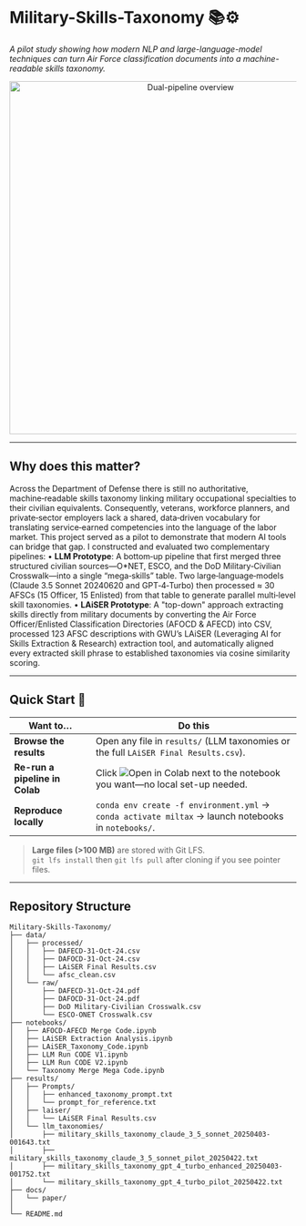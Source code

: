# Military-Skills-Taxonomy 📚⚙️

_A pilot study showing how modern NLP and large-language-model techniques can turn Air Force classification documents into a machine-readable skills taxonomy._

<p align="center">
  <img src="docs/paper/figures/dual_pipeline_diagram.png" width="620" alt="Dual-pipeline overview"/>
</p>

---

## Why does this matter?

Across the Department of Defense there is still no authoritative, machine‑readable skills taxonomy linking military occupational specialties to their civilian equivalents. Consequently, veterans, workforce planners, and private‑sector employers lack a shared, data‑driven vocabulary for translating service‑earned competencies into the language of the labor market.
This project served as a pilot to demonstrate that modern AI tools can bridge that gap. I constructed and evaluated two complementary pipelines:
•	**LLM Prototype**: A bottom‑up pipeline that first merged three structured civilian sources—O*NET, ESCO, and the DoD Military‑Civilian Crosswalk—into a single “mega‑skills” table. Two large‑language‑models (Claude 3.5 Sonnet 20240620 and GPT‑4‑Turbo) then processed ≈ 30 AFSCs (15 Officer, 15 Enlisted) from that table to generate parallel multi‑level skill taxonomies.
•	**LAiSER Prototype**: A "top-down" approach extracting skills directly from military documents by converting the Air Force Officer/Enlisted Classification Directories (AFOCD & AFECD) into CSV, processed 123 AFSC descriptions with GWU’s LAiSER (Leveraging AI for Skills Extraction & Research) extraction tool, and automatically aligned every extracted skill phrase to established taxonomies via cosine similarity scoring.



---

## Quick Start 🚀

| Want to… | Do this |
|----------|---------|
| **Browse the results** | Open any file in `results/` (LLM taxonomies or the full `LAiSER Final Results.csv`). |
| **Re-run a pipeline in Colab** | Click ![Open in Colab](https://colab.research.google.com/assets/colab-badge.svg) next to the notebook you want—no local set-up needed. |
| **Reproduce locally** | `conda env create -f environment.yml` → `conda activate miltax` → launch notebooks in `notebooks/`. |

> **Large files (>100 MB)** are stored with Git LFS.  
> `git lfs install` then `git lfs pull` after cloning if you see pointer files.

---

## Repository Structure
```text
Military-Skills-Taxonomy/
├── data/
│   ├── processed/
│   │   ├── DAFECD-31-Oct-24.csv
│   │   ├── DAFOCD-31-Oct-24.csv
│   │   ├── LAiSER Final Results.csv
│   │   └── afsc_clean.csv
│   └── raw/
│       ├── DAFECD-31-Oct-24.pdf
│       ├── DAFOCD-31-Oct-24.pdf
│       ├── DoD Military-Civilian Crosswalk.csv
│       └── ESCO-ONET Crosswalk.csv
├── notebooks/
│   ├── AFOCD-AFECD Merge Code.ipynb
│   ├── LAiSER Extraction Analysis.ipynb
│   ├── LAiSER_Taxonomy_Code.ipynb
│   ├── LLM Run CODE V1.ipynb
│   ├── LLM Run CODE V2.ipynb
│   └── Taxonomy Merge Mega Code.ipynb
├── results/
│   ├── Prompts/
│   │   ├── enhanced_taxonomy_prompt.txt
│   │   └── prompt_for_reference.txt
│   ├── laiser/
│   │   └── LAiSER Final Results.csv          
│   └── llm_taxonomies/
│       ├── military_skills_taxonomy_claude_3_5_sonnet_20250403-001643.txt
│       ├── military_skills_taxonomy_claude_3_5_sonnet_pilot_20250422.txt
│       ├── military_skills_taxonomy_gpt_4_turbo_enhanced_20250403-001752.txt
│       └── military_skills_taxonomy_gpt_4_turbo_pilot_20250422.txt
├── docs/
│   └── paper/
│              
└── README.md

